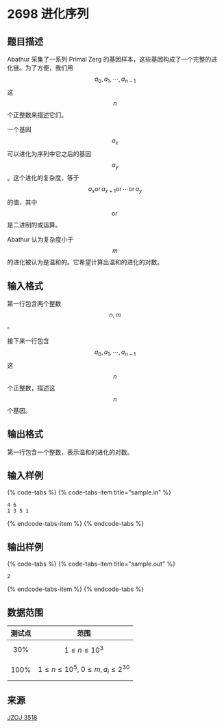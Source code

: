 # 2698 进化序列

## 题目描述

Abathur 采集了一系列 Primal Zerg 的基因样本，这些基因构成了一个完整的进化链。为了方便，我们用 $$a_0,\,a_1,\,\cdots,\,a_{n-1}$$ 这 $$n$$ 个正整数来描述它们。

一个基因 $$a_x$$ 可以进化为序列中它之后的基因 $$a_y$$。这个进化的复杂度，等于 $$a_x \operatorname{or} a_{x+1} \operatorname{or} \cdots \operatorname{or} a_y$$ 的值，其中 $$\operatorname{or}$$ 是二进制的或运算。

Abathur 认为复杂度小于 $$m$$ 的进化被认为是温和的。它希望计算出温和的进化的对数。

## 输入格式

第一行包含两个整数 $$n,\,m$$。

接下来一行包含 $$a_0,\,a_1,\,\cdots,\,a_{n-1}$$ 这 $$n$$ 个正整数，描述这 $$n$$ 个基因。

## 输出格式

第一行包含一个整数，表示温和的进化的对数。

## 输入样例

{% code-tabs %}
{% code-tabs-item title="sample.in" %}
```text
4 6
1 3 5 1
```
{% endcode-tabs-item %}
{% endcode-tabs %}

## 输出样例

{% code-tabs %}
{% code-tabs-item title="sample.out" %}
```text
2
```
{% endcode-tabs-item %}
{% endcode-tabs %}

## 数据范围

| 测试点 | 范围 |
| :---: | :---: |
| 30% | $$1 \leq n \leq 10^3$$ |
| 100% | $$1 \leq n \leq 10^5,\ 0 \leq m, a_i \leq 2^{30}$$ |

## 来源

[JZOJ 3518](https://jzoj.net/senior/#contest/show/1150/1)

